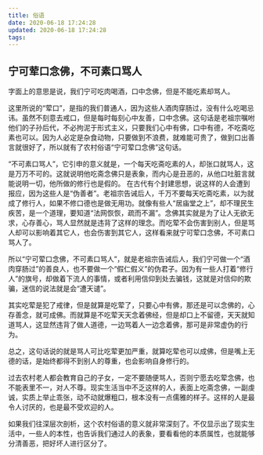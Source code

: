 ```yaml
---
title: 俗语
date: 2020-06-18 17:24:28
updated: 2020-06-18 17:24:28
tags:
---
```

## 宁可荤口念佛，不可素口骂人

字面上的意思是说，我们宁可吃肉喝酒，口中念佛，但是不能吃素却骂人。

这里所说的“荤口”，是指的我们普通人，因为这些人酒肉穿肠过，没有什么吃喝忌讳。虽然不刻意去戒口，但是每时每刻心中友善，口中念佛。这句话是老祖宗嘱咐他们的子孙后代，不必拘泥于形式主义，只要我们心中有佛，口中有德，不吃斋吃素也可以。因为人必定是杂食动物，只要做到不浪费，就难能可贵了，做到口出善言就很好了，所以就有了农村俗语“宁可荤口念佛”这句话。

“不可素口骂人”，它引申的意义就是，一个每天吃斋吃素的人，却张口就骂人，这是万万不可的。这就说明他吃斋念佛只是表象，而内心是丑恶的，从他口吐脏言就能说明一切，他所做的修行也是假的。 在古代有个封建思想，说这样的人会遭到报应，因为这些人是“伪善者”。老祖宗告诫后人，千万不要每天吃斋吃素，以为就成了修行人，如果不修口德也是做无用功。就像有些人“居庙堂之上”，却不理民生疾苦，是一个道理，要知道“法网恢恢，疏而不漏”。念佛其实就是为了让人无欲无求，心存善心，骂人显然就是违背了这样的理念。而吃荤不会伤害到别人，但是骂人却可以影响着其它人，也会伤害到其它人，这样看来就宁可荤口念佛，不可素口骂人了。

所以“宁可荤口念佛，不可素口骂人”，就是老祖宗告诫后人，我们宁可做一个“酒肉穿肠过”的善良人，也不要做一个“假仁假义”的伪君子。因为有一些人打着“修行人”的旗号，却做着下流人的事情，或者利用信仰到处去骗钱，这就是对信仰的欺骗，迷信的说法就是会“遭天谴”。

其实吃荤是犯了戒律，但是就算是吃荤了，只要心中有佛，那还是可以念佛的，心存善念，就可成佛。而就算是不吃荤天天念着佛经，但是却口上不留德，天天就知道骂人，这显然违背了做人道德，一边骂着人一边念着佛，那可是非常虚伪的行为。

总之，这句话说的就是骂人可比吃荤更加严重，就算吃荤也可以成佛，但是嘴上无德的话，是始终都得不到别人的尊重，也会影响自身修行的。

过去农村老人都会教育自己的子女，一定不要随便骂人，否则宁愿去吃荤念佛，也不能表里不一，对人不尊。现实生活当中不乏这样的人，表面上吃斋念佛，一副虔诚，实质上举止乖张，动不动就爆粗口，根本没有一点儒雅的样子。这样的人是最令人讨厌的，也是最不受欢迎的人。

如果我们往深层次剖析，这个农村俗语的意义就非常深刻了。不仅显示出了现实生活中，一些人的本性，也告诉我们通过人的表象，要看看他的本质属性，也就能够分清善恶，把好坏人进行区分了。
